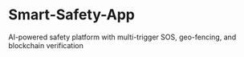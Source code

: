 # Smart-Safety-App
AI-powered safety platform with multi-trigger SOS, geo-fencing, and blockchain verification
